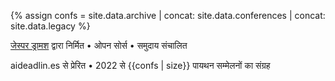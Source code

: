 {% assign confs = site.data.archive | concat: site.data.conferences | concat: site.data.legacy %}

<p><a href="https://dramsch.net">जेस्पर ड्रामश</a> द्वारा निर्मित • ओपन सोर्स • समुदाय संचालित</p>
<p>aideadlin.es से प्रेरित • 2022 से {{confs | size}} पायथन सम्मेलनों का संग्रह</p>
